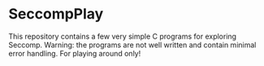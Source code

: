 # SeccompPlay
This repository contains a few very simple C programs for exploring Seccomp.  Warning:  the programs are not well written and contain minimal error handling.  For playing around only! 
